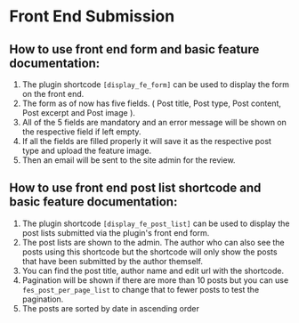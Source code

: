 # Front End Submission

## How to use front end form and basic feature documentation:
1. The plugin shortcode `[display_fe_form]` can be used to display the form on the front end.
2. The form as of now has five fields. ( Post title, Post type, Post content, Post excerpt and Post image ).
3. All of the 5 fields are mandatory and an error message will be shown on the respective field if left empty.
4. If all the fields are filled properly it will save it as the respective post type and upload the feature image.
5. Then an email will be sent to the site admin for the review.

## How to use front end post list shortcode and basic feature documentation:
1. The plugin shortcode `[display_fe_post_list]` can be used to display the post lists submitted via the plugin's front end form.
2. The post lists are shown to the admin. The author who can also see the posts using this shortcode but the shortcode will only show the posts that have been submitted by the author themself.
3. You can find the post title, author name and edit url with the shortcode.
4. Pagination will be shown if there are more than 10 posts but you can use `fes_post_per_page_list` to change that to fewer posts to test the pagination.
5. The posts are sorted by date in ascending order

